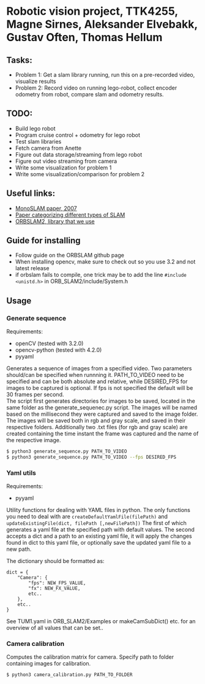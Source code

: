 # Robotic vision project, TTK4255, Magne Sirnes, Aleksander Elvebakk, Gustav Often, Thomas Hellum

## Tasks:

 + Problem 1: Get a slam library running, run this on a pre-recorded video, visualize results
 + Problem 2: Record video on running lego-robot, collect encoder odometry from robot, compare slam and odometry results.

## TODO:

 + Build lego robot
 + Program cruise control + odometry for lego robot
 + Test slam libraries
 + Fetch camera from Anette
 + Figure out data storage/streaming from lego robot
 + Figure out video streaming from camera
 + Write some visualization for problem 1
 + Write some visualization/comparison for problem 2 

## Useful links:

 + [MonoSLAM paper, 2007](https://www.robots.ox.ac.uk/ActiveVision/Publications/davison_etal_pami2007/davison_etal_pami2007.pdf)
 + [Paper categorizing different types of SLAM](https://arxiv.org/ftp/arxiv/papers/1610/1610.03660.pdf)
 + [ORBSLAM2, library that we use](https://github.com/raulmur/ORB_SLAM2)

## Guide for installing
 + Follow guide on the ORBSLAM github page
 + When installing opencv, make sure to check out so you use 3.2 and not latest release
 + if orbslam fails to compile, one trick may be to add the line `#include <unistd.h>` in ORB_SLAM2/include/System.h


## Usage


### Generate sequence

Requirements: 
 + openCV (tested with 3.2.0)
 + opencv-python (tested with 4.2.0)
 + pyyaml
 
Generates a sequence of images from a specified video. Two parameters should/can be specified when runnning it. PATH_TO_VIDEO need to be specified and can be both absolute and relative, while DESIRED_FPS for images to be captured is optional. If fps is not specified the default will be 30 frames per second.   
The script first generates directories for images to be saved, located in the same folder as the generate_sequenec.py script. The images will be named based on the millisecond they were captured and saved to the image folder. The images will be saved both in rgb and gray scale, and saved in their respective folders. Additionally two .txt files (for rgb and gray scale) are created containing the time instant the frame was captured and the name of the respective image. 

```bash
$ python3 generate_sequence.py PATH_TO_VIDEO
$ python3 generate_sequence.py PATH_TO_VIDEO --fps DESIRED_FPS
```

### Yaml utils

Requirements: 
 + pyyaml

Utility functions for dealing with YAML files in python.
The only functions you need to deal with are `createDefaultYamlFile(filePath)` and `updateExistingFile(dict, filePath [,newFilePath])`
The first of which generates a yaml file at the specified path with default values.
The second accepts a dict and a path to an existing yaml file, it will apply the changes found in dict to this yaml file,
or optionally save the updated yaml file to a new path.

The dictionary should be formatted as:
```python3
dict = {
    "Camera": {
        "fps": NEW_FPS_VALUE,
        "fx": NEW_FX_VALUE,
        etc..
    },
    etc..
}
```
 
See TUM1.yaml in ORB_SLAM2/Examples or makeCamSubDict() etc. for an overview of all values that can be set.. 

### Camera calibration

Computes the calibration matrix for camera. Specify path to folder containing images for calibration.

```bash
$ python3 camera_calibration.py PATH_TO_FOLDER
```